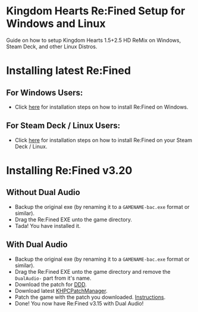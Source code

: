 # Kingdom Hearts Re:Fined Setup for Windows and Linux

Guide on how to setup Kingdom Hearts 1.5+2.5 HD ReMix on Windows, Steam Deck, and other Linux Distros.

# Installing latest Re:Fined
## For Windows Users:
- Click [here](https://github.com/KHOmega/KH-SteamDeck-Setup/blob/main/refined-windows-setup.md) for installation steps on how to install Re:Fined on Windows.

## For Steam Deck / Linux Users:
- Click [here](https://github.com/KHOmega/KH-SteamDeck-Setup/blob/main/refined-linux-setup.md) for installation steps on how to install Re:Fined on your Steam Deck / Linux.

# Installing Re:Fined v3.20
## Without Dual Audio
- Backup the original exe (by renaming it to a `GAMENAME-bac.exe` format or similar).
- Drag the Re:Fined EXE unto the game directory.
- Tada! You have installed it.

## With Dual Audio
- Backup the original exe (by renaming it to a `GAMENAME-bac.exe` format or similar).
- Drag the Re:Fined EXE unto the game directory and remove the `DualAudio-` part from it's name.
- Download the patch for [DDD](https://bit.ly/DualAudioDDD).
- Download latest [KHPCPatchManager](https://github.com/AntonioDePau/KHPCPatchManager/releases).
- Patch the game with the patch you downloaded. [Instructions](https://github.com/AntonioDePau/KHPCPatchManager/blob/main/README.md).
- Done! You now have Re:Fined v3.15 with Dual Audio!
